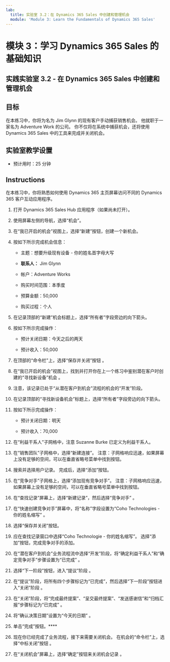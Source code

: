 ```yaml
---
lab:
  title: 实验室 3.2：在 Dynamics 365 Sales 中创建和管理机会
  module: 'Module 3: Learn the Fundamentals of Dynamics 365 Sales'
---
```


<a name="module-3-learn-the-fundamentals-of-dynamics-365-sales"></a>模块 3：学习 Dynamics 365 Sales 的基础知识
========================

## <a name="practice-lab-32---create-and-manage-an-opportunity-in-dynamics-365-sales"></a>实践实验室 3.2 - 在 Dynamics 365 Sales 中创建和管理机会 

## <a name="objectives"></a>目标

在本练习中，你将为名为 Jim Glynn 的现有客户手动捕获销售机会。 他就职于一家名为 Adventure Work 的公司。 你不仅将在系统中捕获机会，还将使用 Dynamics 365 Sales 中的工具来完成并关闭机会。


## <a name="lab-setup"></a>实验室教学设置

  - 预计用时：25 分钟

## <a name="instructions"></a>Instructions

在本练习中，你将熟悉如何使用 Dynamics 365 主页屏幕访问不同的 Dynamics 365 客户互动应用程序。 

1. 打开 Dynamics 365 Sales Hub 应用程序（如果尚未打开）。 

2. 使用屏幕左侧的导航，选择“机会”。 

3. 在“我已开启的机会”视图上，选择“新建”按钮，创建一个新机会。

4. 按如下所示完成机会信息：

    - 主题：想要升级现有设备 - 你的姓名首字母大写

    - **联系人：** Jim Glynn

    - 帐户：Adventure Works

    - 购买时间范围：本季度

    - 预算金额：50,000

    - 购买过程：个人

5. 在记录顶部的“新建”机会标题上，选择“所有者”字段旁边的向下箭头。 

6. 按如下所示完成操作：

    - 预计关闭日期：今天之后的两天

    - 预计收入：50,000

7. 在顶部的“命令栏”上，选择“保存并关闭”按钮 。 

8. 在“我已开启的机会”视图上，找到并打开你在上一个练习中鉴别潜在客户时创建的“寻找新设备”机会 。 

9. 注意，该记录已处于“从潜在客户到机会”流程的机会的“开发”阶段。 

10. 在记录顶部的“寻找新设备机会”标题上，选择“所有者”字段旁边的向下箭头。 

11. 按如下所示完成操作：

    - 预计关闭日期：明天

    - 预计收入：70,000

12. 在“利益干系人”子网格中，注意 Suzanne Burke 已定义为利益干系人。 

13. 在“销售团队”子网格中，选择“新建连接”。 注意：子网格响应迅速，如果屏幕上没有足够的空间，可以在垂直省略号菜单中找到按钮。

14. 搜索并选择用户记录。 完成后，选择“添加”按钮。 

15. 在“竞争对手”子网格上，选择“添加现有竞争对手”。 注意：子网格响应迅速，如果屏幕上没有足够的空间，可以在垂直省略号菜单中找到按钮。

16. 在“查找记录”屏幕上，选择“新建记录”，然后选择“竞争对手”  。

17. 在“快速创建竞争对手”屏幕中，将“名称”字段设置为“Coho Technologies - 你的姓名缩写”  。

18. 选择“保存并关闭”按钮。

19. 应在查找记录窗口中选择“Coho Technologie - 你的姓名缩写”。 选择“添加”按钮，完成竞争对手的添加。 

20. 在“潜在客户到机会”业务流程流中选择“开发”阶段，将“确定利益干系人”和“确定竞争对手”步骤设置为“已完成”    。 

21. 选择“下一阶段”按钮，进入“提议”阶段 。

22. 在“提议”阶段，将所有四个步骤标记为“已完成”，然后选择“下一阶段”按钮进入“关闭”阶段   。 

23. 在“关闭”阶段，将“完成最终提案”、“呈交最终提案”、“发送感谢信”和“归档汇报”步骤标记为“已完成”     。 

24. 将“确认决策日期”设置为“今天的日期” 。 

25. 单击“完成”按钮。**** 

26. 现在你已经完成了业务流程，接下来需要关闭机会。 在机会的“命令栏”上，选择“中标关闭”按钮 。 

27. 在“关闭机会”屏幕上，选择“确定”按钮来关闭机会记录 。 
